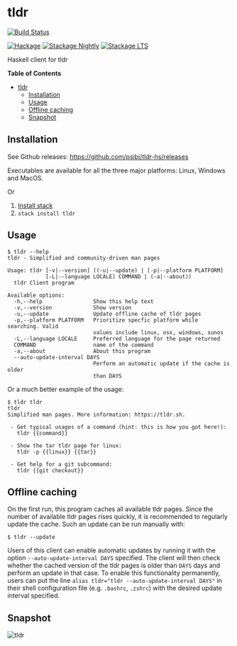 # tldr

[![Build Status](https://dev.azure.com/psibi2000/tldr-hs/_apis/build/status/psibi.tldr-hs?branchName=master)](https://dev.azure.com/psibi2000/tldr-hs/_build/latest?definitionId=5?branchName=master)

[![Hackage](https://img.shields.io/hackage/v/tldr.svg)](https://hackage.haskell.org/package/tldr)
[![Stackage Nightly](http://stackage.org/package/tldr/badge/nightly)](http://stackage.org/nightly/package/tldr)
[![Stackage LTS](http://stackage.org/package/tldr/badge/lts)](http://stackage.org/lts/package/tldr)

Haskell client for tldr

<!-- markdown-toc start - Don't edit this section. Run M-x markdown-toc-refresh-toc -->
**Table of Contents**

- [tldr](#tldr)
    - [Installation](#installation)
    - [Usage](#usage)
    - [Offline caching](#offline-caching)
    - [Snapshot](#snapshot)

<!-- markdown-toc end -->


## Installation

See Github releases: https://github.com/psibi/tldr-hs/releases

Executables are available for all the three major platforms: Linux, Windows and MacOS.

Or

1. [Install stack](https://docs.haskellstack.org/en/stable/README/#how-to-install)
2. `stack install tldr`

## Usage

``` shellsession
$ tldr --help
tldr - Simplified and community-driven man pages

Usage: tldr [-v|--version] ((-u|--update) | [-p|--platform PLATFORM]
            [-L|--language LOCALE] COMMAND | (-a|--about))
  tldr Client program

Available options:
  -h,--help                Show this help text
  -v,--version             Show version
  -u,--update              Update offline cache of tldr pages
  -p,--platform PLATFORM   Prioritize specfic platform while searching. Valid
                           values include linux, osx, windows, sunos
  -L,--language LOCALE     Preferred language for the page returned
  COMMAND                  name of the command
  -a,--about               About this program
  --auto-update-interval DAYS
                           Perform an automatic update if the cache is older
                           than DAYS
```

Or a much better example of the usage:

``` shellsession
$ tldr tldr
tldr
Simplified man pages. More information: https://tldr.sh.

 - Get typical usages of a command (hint: this is how you got here!):
   tldr {{command}}

 - Show the tar tldr page for linux:
   tldr -p {{linux}} {{tar}}

 - Get help for a git subcommand:
   tldr {{git checkout}}
```

## Offline caching

On the first run, this program caches all available tldr pages. Since
the number of available tldr pages rises quickly, it is recommended to
regularly update the cache.  Such an update can be run manually with:

``` shellsession
$ tldr --update
```

Users of this client can enable automatic updates by running it with
the option `--auto-update-interval DAYS` specified.  The client will
then check whether the cached version of the tldr pages is older than
`DAYS` days and perform an update in that case.  To enable this
functionality permanently, users can put the line `alias tldr="tldr
--auto-update-interval DAYS"` in their shell configuration file
(e.g. `.bashrc`, `.zshrc`) with the desired update interval specified.

## Snapshot

![tldr](https://cloud.githubusercontent.com/assets/737477/24076451/2a5a604c-0c57-11e7-9bf7-13d76e8e7f12.png)
